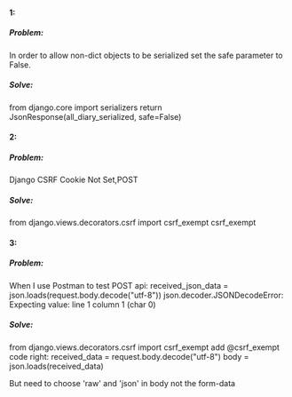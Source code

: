 #### 1:
##### Problem:
In order to allow non-dict objects to be serialized set the safe parameter to False.
##### Solve:
from django.core import serializers
return JsonResponse(all_diary_serialized, safe=False)

#### 2:
##### Problem:
Django CSRF Cookie Not Set,POST
##### Solve:
from django.views.decorators.csrf import csrf_exempt
csrf_exempt

#### 3:
##### Problem:
When I use Postman to test POST api:
received_json_data = json.loads(request.body.decode("utf-8"))
json.decoder.JSONDecodeError: Expecting value: line 1 column 1 (char 0)
##### Solve:
from django.views.decorators.csrf import csrf_exempt
add \@csrf_exempt
code right:
received_data = request.body.decode("utf-8")
body = json.loads(received_data)

But need to choose 'raw' and 'json' in body not the form-data
